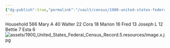 ```yaml
---
{"dg-publish":true,"permalink":"/vault/census/1900-united-states-federal-census-record-5/","tags":["Fred-Legg","William-McGinnis-Legg"]}
---
```


Household 566
Mary A 40
Walter 22
Cora 18
Marion 16
Fred 13
Joseph L 12
Bettie 7
Esta 6
![assets/1900_United_States_Federal_Census_Record.5.resources/image.x.jpg](/img/user/assets/1900_United_States_Federal_Census_Record.5.resources/image.x.jpg)

